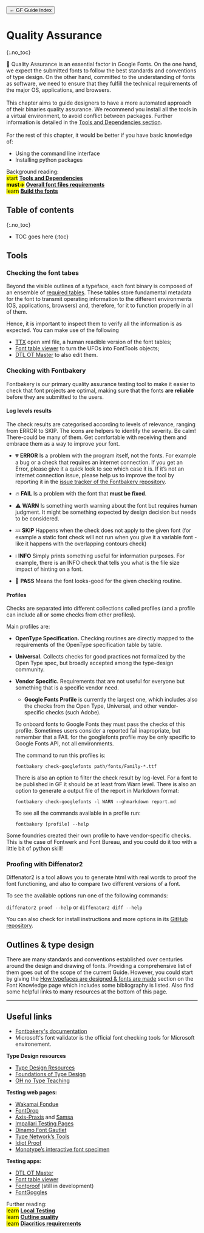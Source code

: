 <link href="style.css" rel="stylesheet">

<a href="./index"><button class="button button-i">&larr; GF Guide Index</button></a>

# Quality Assurance
{:.no_toc}

<div class="callout">

🐯 Quality Assurance is an essential factor in Google Fonts. On the one hand, we expect the submitted fonts to follow the best standards and conventions of type design. On the other hand, committed to the understanding of fonts as software, we need to ensure that they fulfill the technical requirements of the major OS, applications, and browsers.
<br><br>
This chapter aims to guide designers to have a more automated approach of their binaries quality assurance. We recommend you install all the tools in a virtual environment, to avoid conflict between packages. Further information is detailed in the <a href="./tools">Tools and Dependencies section</a>. 
<br><br>
For the rest of this chapter, it would be better if you have basic knowledge of:
<ul>
  <li>Using the command line interface</li>
  <li>Installing python packages</li>
</ul>

</div>

<div class="context-reading">
    Background reading:<br>
    <mark class="blue">start</mark> <a href="./tools" style="font-weight:bold">Tools and Dependencies</a>
    <br>
    <mark class="green"><b>must&rarr;</b></mark> <a href="./requirements" style="font-weight:bold">Overall font files requirements</a>
    <br>
    <mark class="yellow">learn</mark> <a href="./build" style="font-weight:bold">Build the fonts</a> 
    <br>

</div>

## Table of contents
{:.no_toc}
* TOC goes here
{:toc}


## Tools 

### Checking the font tabes

Beyond the visible outlines of a typeface, each font binary is composed of an ensemble of [required tables](https://learn.microsoft.com/en-us/typography/opentype/spec/otff#font-tables). These tables store fundamental metadata for the font to transmit operating information to the different environments (OS, applications, browsers) and, therefore, for it to function properly in all of them.

Hence, it is important to inspect them to verify all the information is as expected. You can make use of the following 

-   [TTX](https://fonttools.readthedocs.io/en/latest/ttx.html) open xml file, a human readible version of the font tables;
-   [Font table viewer](https://glyphsapp.com/tools/fonttableviewer) to turn the UFOs into FontTools objects;
-   [DTL OT Master](https://www.fontmaster.nl/otmaster.html) to also edit them.

### Checking with Fontbakery

Fontbakery is our primary quality assurance testing tool to make it easier to check that font projects are optimal, making sure that the fonts **are reliable** before they are submitted to the users.

#### Log levels results

The check results are categorised according to levels of relevance, ranging from ERROR to SKIP. The icons are helpers to identify the severity. Be calm! There-could be many of them. Get comfortable with receiving them and embrace them as a way to improve your font.

- 💔 **ERROR** Is a problem with the program itself, not the fonts. For example a bug or a check that requires an internet connection. 
If you get an Error, please give it a quick look to see which case it is. If it’s not an internet connection issue, please help us to improve the tool by reporting it in the [issue tracker of the Fontbakery repository](github.com/googlefonts/fontbakery/issues).

- 🔥 **FAIL** Is a problem with the font that **must be fixed**. 

- ⚠️ **WARN** Is something worth warning about the font but requires human judgment. It might be something expected by design decision but needs to be considered.

- 💤 **SKIP** Happens when the check does not apply to the given font (for example a static font check will not run when you give it a variable font - like it happens with the overlapping contours check)

- ℹ️ **INFO** Simply prints something useful for information purposes. For example, there is an INFO check that tells you what is the file size impact of hinting on a font.

- 🍞 **PASS** Means the font looks-good for the given checking routine.


#### Profiles

Checks are separated into different collections called profiles (and a profile can include all or some checks from other profiles).

Main profiles are:

- **OpenType Specification.** Checking routines are directly mapped to the requirements of the OpenType specification table by table.

- **Universal.** Collects checks for good practices not formalized by the Open Type spec, but broadly accepted among the type-design community.

- **Vendor Specific.** Requirements that are not useful for everyone but something that is a specific vendor need. 

    - **Google Fonts Profile** is currently the largest one, which includes also the checks from the Open Type, Universal, and other vendor-specific checks (such Adobe). 

    To onboard fonts to Google Fonts they must pass the checks of this profile. Sometimes users consider a reported fail inapropriate, but remember that a FAIL for the googlefonts profile may be only specific to Google Fonts API, not all environments.

    The command to run this profiles is:

    `fontbakery check-googlefonts path/fonts/Family-*.ttf` 

    There is also an option to filter the check result by log-level. For a font to be published in GF it should be at least from Warn level. There is also an option to generate a output file of the report in Markdown format:
    
    `fontbakery check-googlefonts -l WARN --ghmarkdown report.md`

  To see all the commands available in a profile run:
  
   `fontbakery [profile] --help` 

Some foundries created their own profile to have vendor-specific checks. This is the case of Fontwerk and Font Bureau, and you could do it too with a little bit of python skill!



### Proofing with Diffenator2

Diffenator2 is a tool allows you to generate html with real words to proof the font functioning, and also to compare two different versions of a font.

To see the available options run one of the following commands:

 `diffenator2 proof --help` or `diffenator2 diff --help`

You can also check for install instructions and more options in its [GitHub repository](https://github.com/googlefonts/diffenator2).


<!-- #### gftools qa

`gftools qa` wraps `gftools gen-html` and `fontbakery`.

`gftools qa -f *.ttf -a -o ~/Desktop/font_QA`
add `-gfb` if you want to have a diff with previous published version on Google Fonts. 

Add note that images are only available to team members. -->

## Outlines & type design

There are many standards and conventions established over centuries around the design and drawing of fonts. Providing a comprehensive list of them goes out of the scope of the current Guide. However, you could start by giving the [How typefaces are designed & fonts are made](https://fonts.google.com/knowledge/introducing_type/how_typefaces_are_designed_and_fonts_are_made) section on the Font Knowledge page which includes some bibliography is listed. Also find some helpful links to many resources at the bottom of this page.


------------------------------------------------------------------------

## Useful links

<div id="col1">
    <ul>
      <li><a href="https://font-bakery.readthedocs.io/en/stable/" target="_blanck">Fontbakery's documentation</a></li>
      <li><a hfer="https://github.com/microsoft/Font-Validator" target="_blank">Microsoft's font validator</a> is the official font checking tools for Microsoft environement.</li>
    </ul>
  <b>Type Design resources</b>
    <ul>
      <li><a href="https://typedesignresources.com/" target="_blank">Type Design Resources</a></li>
      <li><a href="https://typedesignschool.com/" target="_blank">Foundations of Type Design</a></li>
      <li><a href="https://ohnotype.co/blog/tagged/teaching" taget="_blank">OH no Type Teaching</a></li>
    </ul>
  <b>Testing web pages:</b>
    <ul>
      <li><a href="https://wakamaifondue.com/" target="_blank">Wakamai Fondue</a></li>
      <li><a href="https://fontdrop.info/" target="_blank">FontDrop</a></li>
      <li><a href="https://www.axis-praxis.org/specimens/__DEFAULT__" target="_blank">Axis-Praxis</a> 
      and <a href="https://www.axis-praxis.org/samsa/" target="_blank">Samsa</a></li>
      <li><a href="http://www.rosaliewagner.com/font-testing/index.php" target="_blank">Impallari Testing Pages</a></li>
      <li><a href="https://dinamodarkroom.com/gauntlet/" target="_blank">Dinamo Font Gautlet</a></li>
      <li><a href="https://typetools.typenetwork.com" target="_blank">Type Network’s Tools</a></li>
      <li><a href="https://idiotproofed.com/" target="_blank">Idiot Proof</a></li>
      <li><a href="https://www.fontspecimen.com/" target="_blank">Monotype’s interactive font specimen</a></li>
    </ul>
</div>

  <div id="col2">
    <b>Testing apps:</b>
    <ul>
      <li><a href="https://www.fontmaster.nl/otmaster.html" target="_blank">DTL OT Master</a></li>
      <li><a href="https://glyphsapp.com/tools/fonttableviewer" target="_blank">Font table viewer</a></li>
      <li><a href="https://github.com/silnrsi/fontproof" target="_blank">Fontproof</a> (still in development)</li>
      <li><a href="https://fontgoggles.org/" target="_blank">FontGoggles</a></li>
    </ul>
  </div>

<div class="next-reading">
    Further reading:<br>
    <mark class="yellow">learn</mark> <a href="./testing" style="font-weight:bold">Local Testing</a>
    <br>
    <mark class="yellow">learn</mark> <a href="./outlines" style="font-weight:bold">Outline quality</a>
    <br>
    <mark class="yellow">learn</mark> <a href="./diacritics" style="font-weight:bold">Diacritics requirements</a>
</div>
